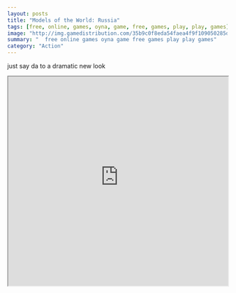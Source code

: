 ```yaml
---
layout: posts
title: "Models of the World: Russia"
tags: [free, online, games, oyna, game, free, games, play, play, games]
image: "http://img.gamedistribution.com/35b9c0f8eda54faea4f9f109050285df.jpg"
summary: "  free online games oyna game free games play play games"
category: "Action"
---
```


just say da to a dramatic new look

<iframe width="100%" height="480px;" src="http://flash.gamedistribution.com?game=35b9c0f8eda54faea4f9f109050285df"></iframe>